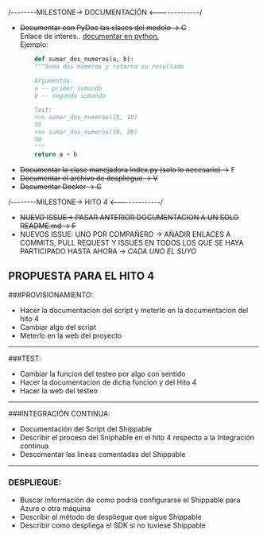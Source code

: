 
/--------MILESTONE-> DOCUMENTACIÓN <-------------/  
- ~~Documentar con PyDoc las clases del modelo -> C~~  
    Enlace de interes.. [documentar en python.](http://mundogeek.net/archivos/2008/07/07/documentacion-en-python/)  
    Ejemplo:
    ```python
        def sumar_dos_numeros(a, b):
        """Suma dos números y retorna su resultado

        Argumentos:
        a -- primer sumando
        b -- segundo sumando

        Test:
        >>> sumar_dos_numeros(25, 10)
        35
        >>> sumar_dos_numeros(30, 20)
        50
        """
        return a + b
    ```
- ~~Documentar la clase manejadora Index.py (solo lo necesario)  ->~~ F
- ~~Documentar el archivo de despliegue  -> V~~
- ~~Documentar Docker  -> C~~

/--------MILESTONE-> HITO 4 <-------------/
- ~~NUEVO ISSUE-> PASAR ANTERIOR DOCUMENTACION A UN SOLO README.md -> F~~
- NUEVOS ISSUE: UNO POR COMPAÑERO -> AÑADIR ENLACES A COMMITS, PULL REQUEST Y ISSUES EN TODOS LOS QUE SE HAYA PARTICIPADO HASTA AHORA -> *CADA UNO EL SUYO*

## PROPUESTA PARA EL HITO 4
###PROVISIONAMIENTO:
- Hacer la documentacion del script y meterlo en la documentacion del hito 4
- Cambiar algo del script
- Meterlo en la web del proyecto

------------------------------------------

###TEST:
- Cambiar la funcion del testeo por algo con sentido
- Hacer la documentacion de dicha funcion y del Hito 4
- Hacer la web del testeo

----------------------------

###INTEGRACIÓN CONTINUA:
- Documentación del Script del Shippable
- Describir el proceso del Sniphable en el hito 4 respecto a la Integración continua
- Descomentar las lineas comentadas del Shippable

--------------------------

### DESPLIEGUE:
- Buscar información de como podría configurarse el Shippable para Azure o otra máquina
- Describir el método de despliegue que sigue Shippable
- Describir como despliega el SDK si no tuviese Shippable
